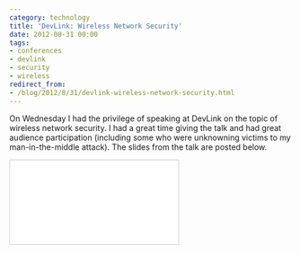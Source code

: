 ```yaml
---
category: technology
title: 'DevLink: Wireless Network Security'
date: 2012-08-31 00:00
tags:
- conferences
- devlink
- security
- wireless
redirect_from:
- /blog/2012/8/31/devlink-wireless-network-security.html
---
```

On Wednesday I had the privilege of speaking at DevLink on the topic of wireless network security. I had a great time
giving the talk and had great audience participation (including some who were unknowning victims to my
man-in-the-middle attack). The slides from the talk are posted below.

<div class="embed-container">
  <iframe src="//www.slideshare.net/slideshow/embed_code/14129277" frameborder="0" marginwidth="0" marginheight="0"
    scrolling="no" style="border:1px solid #CCC; border-width:1px; margin-bottom:5px; max-width: 100%;" allowfullscreen>
  </iframe>
</div>
